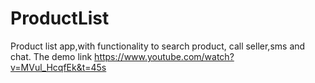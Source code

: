 # ProductList
Product list app,with functionality to search product, call seller,sms and chat.
The demo link https://www.youtube.com/watch?v=MVul_HcqfEk&t=45s
